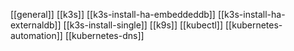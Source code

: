 [[general]]
[[k3s]]
[[k3s-install-ha-embeddeddb]]
[[k3s-install-ha-externaldb]]
[[k3s-install-single]]
[[k9s]]
[[kubectl]]
[[kubernetes-automation]]
[[kubernetes-dns]]
